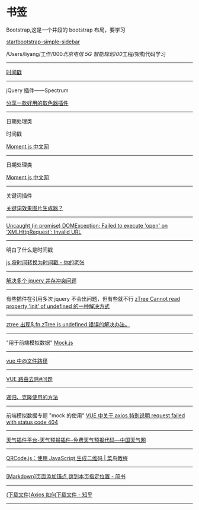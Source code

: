 # 书签

Bootstrap,这是一个井段的 bootstrap 布局，要学习

[startbootstrap-simple-sidebar](https://github.com/StartBootstrap/startbootstrap-simple-sidebar)

/Users/liyang/工作/000*北京电信 5G 智能规划/00*工程/架构代码学习

---

[时间戳](<[https://www.baidu.com/s?ie=UTF-8&wd=%E6%97%B6%E9%97%B4%E6%88%B3](https://www.baidu.com/s?ie=UTF-8&wd=时间戳)>)

---

jQuery 插件——Spectrum

[分享一款好用的取色器插件](https://blog.csdn.net/lyd135364/article/details/52303075)

---

日期处理类

时间戳

[Moment.js 中文网](http://momentjs.cn/)

---

日期处理类

[Moment.js 中文网](http://momentjs.cn/)

---

关键词插件

[关键词效果图片生成器？](https://www.zhihu.com/question/21128950)

---

[Uncaught (in promise) DOMException: Failed to execute 'open' on 'XMLHttpRequest': Invalid URL](https://www.cnblogs.com/cap-rq/p/10315872.html)

---

明白了什么是时间戳

[js 将时间转换为时间戳 - 你的老张](https://www.cnblogs.com/linqingvoe/p/10912858.html)

---

[解决多个 jquery 并存冲突问题 ](https://blog.csdn.net/meandmyself/article/details/47146257?utm_source=blogxgwz2)

---

有些插件在引用多次 jquery 不会出问题，但有些就不行
[zTree Cannot read property 'init' of undefined 的一种解决方式](https://blog.csdn.net/leijia_xing/article/details/62422108)

---

[ztree 出现\$.fn.zTree is undefined 错误的解决办法。](https://blog.csdn.net/smallboy2011/article/details/20554269)

---

"用于前端模拟数据"
[Mock.js](http://mockjs.com/)

---

[vue 中@文件路径](https://blog.csdn.net/iCrazyTimor/article/details/93844778)

---

[VUE 路由去除#问题](https://www.cnblogs.com/libo0125ok/p/9593741.html)

---

[递归、克隆使用的方法](https://www.lodashjs.com/docs/latest)

---

前端模拟数据专题
"mock 的使用"
[VUE 中关于 axios 特别说明 request failed with status code 404](https://blog.csdn.net/eieiei438/article/details/82984851)

---

[天气插件平台-天气预报插件-免费天气预报代码—中国天气网](https://cj.weather.com.cn/)

---

[QRCode.js：使用 JavaScript 生成二维码 | 菜鸟教程](https://www.runoob.com/w3cnote/javascript-qrcodejs-library.html)

---

[[Markdown]页面添加锚点,跳到本页指定位置 - 简书](https://www.jianshu.com/p/debd64e591a0)

---

[(下载文件)Axios 如何下载文件 - 知乎](https://zhuanlan.zhihu.com/p/77672133?from_voters_page=true)

---
